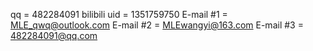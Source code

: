 qq = 482284091
bilibili uid = 1351759750
E-mail #1 = MLE_qwq@outlook.com
E-mail #2 = MLEwangyi@163.com
E-mail #3 = 482284091@qq.com
